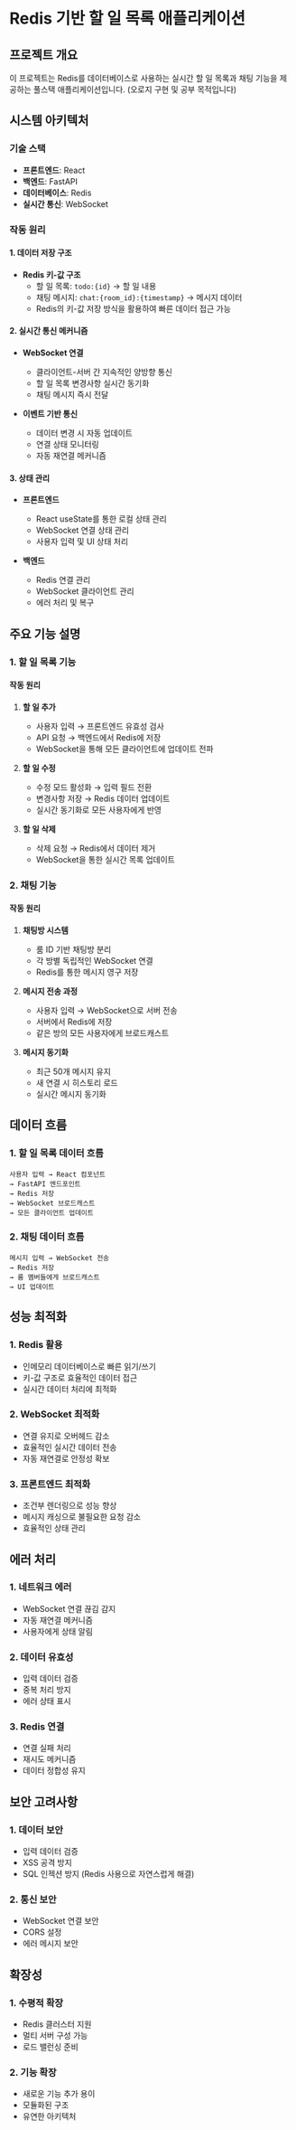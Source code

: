 # Redis 기반 할 일 목록 애플리케이션

## 프로젝트 개요
이 프로젝트는 Redis를 데이터베이스로 사용하는 실시간 할 일 목록과 채팅 기능을 제공하는 풀스택 애플리케이션입니다. (오로지 구현 및 공부 목적입니다)

## 시스템 아키텍처

### 기술 스택
- **프론트엔드**: React
- **백엔드**: FastAPI
- **데이터베이스**: Redis
- **실시간 통신**: WebSocket

### 작동 원리

#### 1. 데이터 저장 구조
- **Redis 키-값 구조**
  - 할 일 목록: `todo:{id}` → 할 일 내용
  - 채팅 메시지: `chat:{room_id}:{timestamp}` → 메시지 데이터
  - Redis의 키-값 저장 방식을 활용하여 빠른 데이터 접근 가능

#### 2. 실시간 통신 메커니즘
- **WebSocket 연결**
  - 클라이언트-서버 간 지속적인 양방향 통신
  - 할 일 목록 변경사항 실시간 동기화
  - 채팅 메시지 즉시 전달
  
- **이벤트 기반 통신**
  - 데이터 변경 시 자동 업데이트
  - 연결 상태 모니터링
  - 자동 재연결 메커니즘

#### 3. 상태 관리
- **프론트엔드**
  - React useState를 통한 로컬 상태 관리
  - WebSocket 연결 상태 관리
  - 사용자 입력 및 UI 상태 처리

- **백엔드**
  - Redis 연결 관리
  - WebSocket 클라이언트 관리
  - 에러 처리 및 복구

## 주요 기능 설명

### 1. 할 일 목록 기능

#### 작동 원리
1. **할 일 추가**
   - 사용자 입력 → 프론트엔드 유효성 검사
   - API 요청 → 백엔드에서 Redis에 저장
   - WebSocket을 통해 모든 클라이언트에 업데이트 전파

2. **할 일 수정**
   - 수정 모드 활성화 → 입력 필드 전환
   - 변경사항 저장 → Redis 데이터 업데이트
   - 실시간 동기화로 모든 사용자에게 반영

3. **할 일 삭제**
   - 삭제 요청 → Redis에서 데이터 제거
   - WebSocket을 통한 실시간 목록 업데이트

### 2. 채팅 기능

#### 작동 원리
1. **채팅방 시스템**
   - 룸 ID 기반 채팅방 분리
   - 각 방별 독립적인 WebSocket 연결
   - Redis를 통한 메시지 영구 저장

2. **메시지 전송 과정**
   - 사용자 입력 → WebSocket으로 서버 전송
   - 서버에서 Redis에 저장
   - 같은 방의 모든 사용자에게 브로드캐스트

3. **메시지 동기화**
   - 최근 50개 메시지 유지
   - 새 연결 시 히스토리 로드
   - 실시간 메시지 동기화

## 데이터 흐름

### 1. 할 일 목록 데이터 흐름
```
사용자 입력 → React 컴포넌트 
→ FastAPI 엔드포인트 
→ Redis 저장 
→ WebSocket 브로드캐스트 
→ 모든 클라이언트 업데이트
```

### 2. 채팅 데이터 흐름
```
메시지 입력 → WebSocket 전송 
→ Redis 저장 
→ 룸 멤버들에게 브로드캐스트 
→ UI 업데이트
```

## 성능 최적화

### 1. Redis 활용
- 인메모리 데이터베이스로 빠른 읽기/쓰기
- 키-값 구조로 효율적인 데이터 접근
- 실시간 데이터 처리에 최적화

### 2. WebSocket 최적화
- 연결 유지로 오버헤드 감소
- 효율적인 실시간 데이터 전송
- 자동 재연결로 안정성 확보

### 3. 프론트엔드 최적화
- 조건부 렌더링으로 성능 향상
- 메시지 캐싱으로 불필요한 요청 감소
- 효율적인 상태 관리

## 에러 처리

### 1. 네트워크 에러
- WebSocket 연결 끊김 감지
- 자동 재연결 메커니즘
- 사용자에게 상태 알림

### 2. 데이터 유효성
- 입력 데이터 검증
- 중복 처리 방지
- 에러 상태 표시

### 3. Redis 연결
- 연결 실패 처리
- 재시도 메커니즘
- 데이터 정합성 유지

## 보안 고려사항

### 1. 데이터 보안
- 입력 데이터 검증
- XSS 공격 방지
- SQL 인젝션 방지 (Redis 사용으로 자연스럽게 해결)

### 2. 통신 보안
- WebSocket 연결 보안
- CORS 설정
- 에러 메시지 보안

## 확장성

### 1. 수평적 확장
- Redis 클러스터 지원
- 멀티 서버 구성 가능
- 로드 밸런싱 준비

### 2. 기능 확장
- 새로운 기능 추가 용이
- 모듈화된 구조
- 유연한 아키텍처
